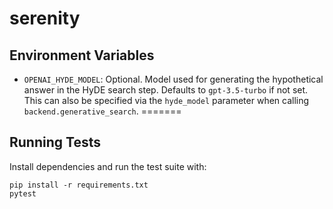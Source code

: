 # serenity

## Environment Variables

- `OPENAI_HYDE_MODEL`: Optional. Model used for generating the hypothetical answer in the HyDE search step. Defaults to `gpt-3.5-turbo` if not set. This can also be specified via the `hyde_model` parameter when calling `backend.generative_search`.
=======
## Running Tests

Install dependencies and run the test suite with:

```
pip install -r requirements.txt
pytest
```